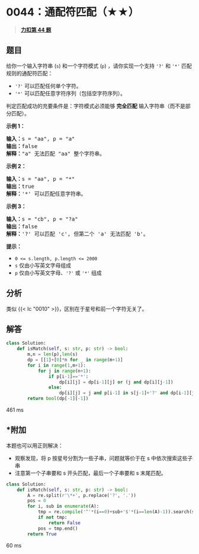 # 0044：通配符匹配（★★）


> <u>**[力扣第 44 题](https://leetcode.cn/problems/wildcard-matching/)**</u>

## 题目

<div class="title__3Vvk">给你一个输入字符串 (<code>s</code>) 和一个字符模式 (<code>p</code>) ，请你实现一个支持 <code>'?'</code> 和 <code>'*'</code> 匹配规则的通配符匹配：</div>

<ul>
<li class="title__3Vvk"><code>'?'</code> 可以匹配任何单个字符。</li>
<li class="title__3Vvk"><code>'*'</code> 可以匹配任意字符序列（包括空字符序列）。</li>
</ul>

<div class="original__bRMd">
<div>
<p>判定匹配成功的充要条件是：字符模式必须能够 <strong>完全匹配</strong> 输入字符串（而不是部分匹配）。</p>
</div>
</div>


<p><strong class="example">示例 1：</strong></p>

<pre>
<strong>输入：</strong>s = "aa", p = "a"
<strong>输出：</strong>false
<strong>解释：</strong>"a" 无法匹配 "aa" 整个字符串。
</pre>

<p><strong class="example">示例 2：</strong></p>

<pre>
<strong>输入：</strong>s = "aa", p = "*"
<strong>输出：</strong>true
<strong>解释：</strong>'*' 可以匹配任意字符串。
</pre>

<p><strong class="example">示例 3：</strong></p>

<pre>
<strong>输入：</strong>s = "cb", p = "?a"
<strong>输出：</strong>false
<strong>解释：</strong>'?' 可以匹配 'c', 但第二个 'a' 无法匹配 'b'。
</pre>



<p><strong>提示：</strong></p>

<ul>
<li><code>0 &lt;= s.length, p.length &lt;= 2000</code></li>
<li><code>s</code> 仅由小写英文字母组成</li>
<li><code>p</code> 仅由小写英文字母、<code>'?'</code> 或 <code>'*'</code> 组成</li>
</ul>


## 分析

类似 {{< lc "0010" >}}，区别在于星号和前一个字符无关了。

## 解答

```python
class Solution:
    def isMatch(self, s: str, p: str) -> bool:
        m,n = len(p),len(s)
        dp = [[1]+[0]*n for _ in range(m+1)]
        for i in range(1,m+1):
            for j in range(n+1):
                if p[i-1]=='*':
                    dp[i][j] = dp[i-1][j] or (j and dp[i][j-1])
                else:
                    dp[i][j] = j and p[i-1] in s[j-1]+'?' and dp[i-1][j-1]
        return bool(dp[-1][-1])
```
461 ms


## *附加

本题也可以用正则解决：
- 观察发现，将 p 按星号分割为一些子串，问题就等价于在 s 中依次搜索这些子串
- 注意第一个子串要和 s 开头匹配，最后一个子串要和 s 末尾匹配。

```python
class Solution:
    def isMatch(self, s: str, p: str) -> bool:
        A = re.split(r'\*+', p.replace('?', '.'))
        pos = 0
        for i, sub in enumerate(A):
            tmp = re.compile('^'*(i==0)+sub+'$'*(i==len(A)-1)).search(s, pos)
            if not tmp:
                return False
            pos = tmp.end()
        return True
```
60 ms
